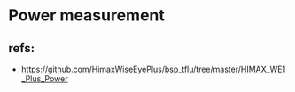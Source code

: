 # Power measurement

## refs:
* https://github.com/HimaxWiseEyePlus/bsp_tflu/tree/master/HIMAX_WE1_Plus_Power
